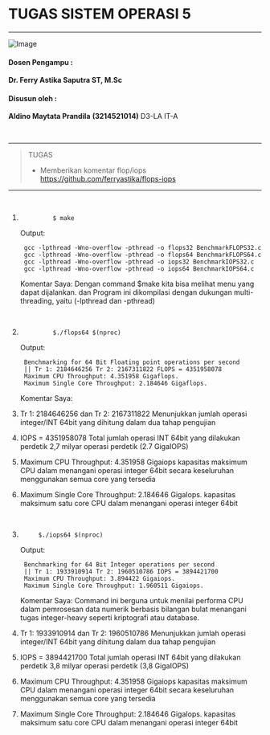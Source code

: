 # TUGAS SISTEM OPERASI 5

---

![Image](https://github.com/user-attachments/assets/838b068c-4d85-452a-aca6-352d279fbd3f)

#### Dosen Pengampu :
**Dr. Ferry Astika Saputra ST, M.Sc**

#### Disusun oleh :
**Aldino Maytata Prandila**
**(3214521014)**
D3-LA IT-A

<br>

---
>TUGAS
>- Memberikan komentar flop/iops
> https://github.com/ferryastika/flops-iops
>
---

<br>

1.	            $ make
    Output:

        gcc -lpthread -Wno-overflow -pthread -o flops32 BenchmarkFLOPS32.c
        gcc -lpthread -Wno-overflow -pthread -o flops64 BenchmarkFLOPS64.c
        gcc -lpthread -Wno-overflow -pthread -o iops32 BenchmarkIOPS32.c
        gcc -lpthread -Wno-overflow -pthread -o iops64 BenchmarkIOPS64.c

    Komentar Saya:
    Dengan command $make kita bisa melihat menu yang dapat dijalankan. dan Program ini dikompilasi dengan dukungan multi-threading, yaitu (-lpthread dan -pthread)

<br>

2.	            $./flops64 $(nproc)
    Output:

        Benchmarking for 64 Bit Floating point operations per second
        || Tr 1: 2184646256 Tr 2: 2167311822 FLOPS = 4351958078
        Maximum CPU Throughput: 4.351958 Gigaflops.
        Maximum Single Core Throughput: 2.184646 Gigaflops.

    Komentar Saya:

1. Tr 1: 2184646256 dan Tr 2: 2167311822 Menunjukkan jumlah operasi integer/INT 64bit yang dihitung dalam dua tahap pengujian

2. IOPS = 4351958078 Total jumlah operasi INT 64bit yang dilakukan perdetik 2,7 milyar operasi perdetik (2.7 GigaIOPS)

3. Maximum CPU Throughput: 4.351958 Gigaiops kapasitas maksimum CPU dalam menangani operasi integer 64bit secara keseluruhan menggunakan semua core yang tersedia

4. Maximum Single Core Throughput: 2.184646 GigaIops. kapasitas maksimum satu core CPU dalam menangani operasi integer 64bit
   
<br>

3.	        $./iops64 $(nproc)
    Output:

        Benchmarking for 64 Bit Integer operations per second
        || Tr 1: 1933910914 Tr 2: 1960510786 IOPS = 3894421700
        Maximum CPU Throughput: 3.894422 Gigaiops.
        Maximum Single Core Throughput: 1.960511 Gigaiops.

    Komentar Saya:
Command ini berguna untuk menilai performa CPU dalam pemrosesan data numerik berbasis bilangan bulat menangani tugas integer-heavy seperti kriptografi atau database.
    
1. Tr 1: 1933910914 dan Tr 2: 1960510786 Menunjukkan jumlah operasi integer/INT 64bit yang dihitung dalam dua tahap pengujian

2. IOPS = 3894421700 Total jumlah operasi INT 64bit yang dilakukan perdetik 3,8 milyar operasi perdetik (3,8 GigaIOPS)

3. Maximum CPU Throughput: 4.351958 Gigaiops kapasitas maksimum CPU dalam menangani operasi integer 64bit secara keseluruhan menggunakan semua core yang tersedia

4. Maximum Single Core Throughput: 2.184646 GigaIops. kapasitas maksimum satu core CPU dalam menangani operasi integer 64bit
   

